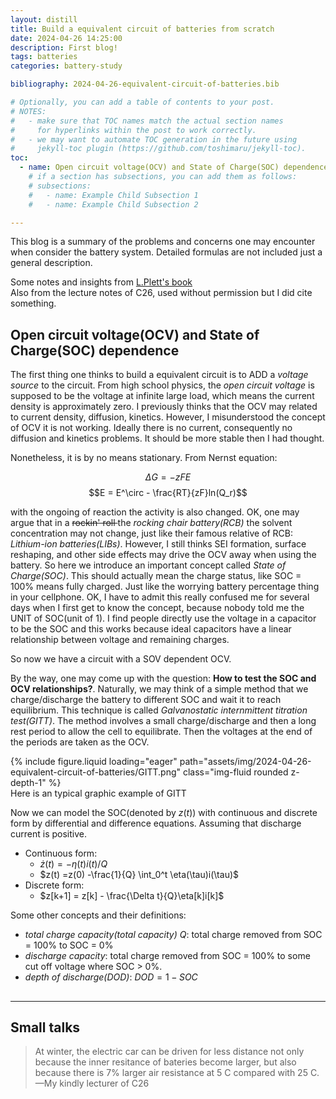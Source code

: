 ```yaml
---
layout: distill
title: Build a equivalent circuit of batteries from scratch
date: 2024-04-26 14:25:00
description: First blog! 
tags: batteries
categories: battery-study

bibliography: 2024-04-26-equivalent-circuit-of-batteries.bib

# Optionally, you can add a table of contents to your post.
# NOTES:
#   - make sure that TOC names match the actual section names
#     for hyperlinks within the post to work correctly.
#   - we may want to automate TOC generation in the future using
#     jekyll-toc plugin (https://github.com/toshimaru/jekyll-toc).
toc:
  - name: Open circuit voltage(OCV) and State of Charge(SOC) dependence
    # if a section has subsections, you can add them as follows:
    # subsections:
    #   - name: Example Child Subsection 1
    #   - name: Example Child Subsection 2

---
```



This blog is a summary of the problems and concerns one may encounter when consider the battery system. Detailed formulas are not included just a general description.  

Some notes and insights from <a href="https://www.amazon.co.uk/Battery-Management-Systems-Modeling-Engineering/dp/1630810231">L.Plett's book</a>  
Also from the lecture notes of C26, used without permission but I did cite something.  

## Open circuit voltage(OCV) and State of Charge(SOC) dependence

The first thing one thinks to build a equivalent circuit is to ADD a *voltage source* to the circuit. From high school physics, the *open circuit voltage* is supposed to be the voltage at infinite large load, which means the current density is approximately zero. I previously thinks that the OCV may related to current density, diffusion, kinetics. However, I misunderstood the concept of OCV it is not working. Ideally there is no current, consequently no diffusion and kinetics problems. It should be more stable then I had thought.  

Nonetheless, it is by no means stationary. From Nernst equation:  

$$\Delta G = -zFE$$
$$E = E^\circ - \frac{RT}{zF}ln(Q_r)$$

with the ongoing of reaction the activity is also changed. OK, one may argue that in a <s> rockin' roll  </s> the *rocking chair battery(RCB)* the solvent concentration may not change, just like their famous relative of RCB: *Lithium-ion batteries(LIBs)*. However, I still thinks SEI formation, surface reshaping, and other side effects may drive the OCV away when using the battery. So here we introduce an important concept called *State of Charge(SOC)*. This should actually mean the charge status, like SOC = 100% means fully charged. Just like the worrying battery percentage thing in your cellphone. OK, I have to admit this really confused me for several days when I first get to know the concept, because nobody told me the UNIT of SOC(unit of 1). I find people directly use the voltage in a capacitor to be the SOC and this works because ideal capacitors have a linear relationship between voltage and remaining charges.  

So now we have a circuit with a SOV dependent OCV.  

By the way, one may come up with the question: **How to test the SOC and OCV relationships?**. Naturally, we may think of a simple method that we charge/discharge the battery to different SOC and wait it to reach equilibrium. This technique is called *Galvanostatic internmittent titration test(GITT)*. The method involves a small charge/discharge and then a long rest period to allow the cell to equilibrate. Then the voltages at the end of the periods are taken as the OCV. <d-cite key="C26_2"></d-cite>  

<div class="row mt-3">
    <div class="col-sm mt-3 mt-md-0">
        {% include figure.liquid loading="eager" path="assets/img/2024-04-26-equivalent-circuit-of-batteries/GITT.png" class="img-fluid rounded z-depth-1" %}
    </div>
</div>
<div class="caption">
    Here is an typical graphic example of GITT<d-cite key="LIBOCVmodel"></d-cite>  
</div>

Now we can model the SOC(denoted by $z(t)$) with continuous and discrete form by differential and difference equations. Assuming that discharge current is positive.  

* Continuous form:
  * $\dot z(t) = -\eta(t)i(t)/Q$
  * $z(t) =z(0) -\frac{1}{Q} \int_0^t \eta(\tau)i(\tau)$
* Discrete form:
  * $z[k+1] = z[k] - \frac{\Delta t}{Q}\eta[k]i[k]$

Some other concepts and their definitions:  

- *total charge capacity(total capacity) $Q$*: total charge removed from SOC = 100% to SOC = 0%
- *discharge capacity*: total charge removed from SOC = 100% to some cut off voltage where SOC > 0%.
- *depth of discharge(DOD)*: $DOD = 1 - SOC$

## 




<hr>

## Small talks

> At winter, the electric car can be driven for less distance not only because the inner resitance of bateries become larger, but also because there is 7% larger air resistance at 5 C compared with 25 C.
> —My kindly lecturer of C26  
